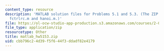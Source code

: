 ```yaml
---
content_type: resource
description: 'MATLAB solution files for Problems 5.1 and 5.3. (The ZIP file contains:
  fctrlrc.m and hanoi.m.)'
file: https://ol-ocw-studio-app-production.s3.amazonaws.com/courses/2-003j-dynamics-and-control-i-fall-2007/cbb796c24d39f5f644f3ddadf82e4179_matlab_hw5153.zip
file_type: application/zip
resourcetype: Other
title: matlab_hw5153.zip
uid: cbb796c2-4d39-f5f6-44f3-ddadf82e4179
---
```

